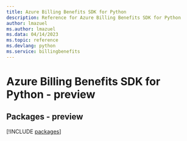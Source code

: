 ```yaml
---
title: Azure Billing Benefits SDK for Python
description: Reference for Azure Billing Benefits SDK for Python
author: lmazuel
ms.author: lmazuel
ms.data: 04/14/2023
ms.topic: reference
ms.devlang: python
ms.service: billingbenefits
---
```

# Azure Billing Benefits SDK for Python - preview
## Packages - preview
[!INCLUDE [packages](billing-benefits-index.md)]